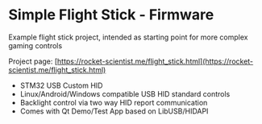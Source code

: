 # Simple Flight Stick - Firmware

Example flight stick project, intended as starting point for more complex gaming controls

Project page: [https://rocket-scientist.me/flight_stick.html](https://rocket-scientist.me/flight_stick.html)

- STM32 USB Custom HID
- Linux/Android/Windows compatible USB HID standard controls
- Backlight control via two way HID report communication
- Comes with Qt Demo/Test App based on LibUSB/HIDAPI